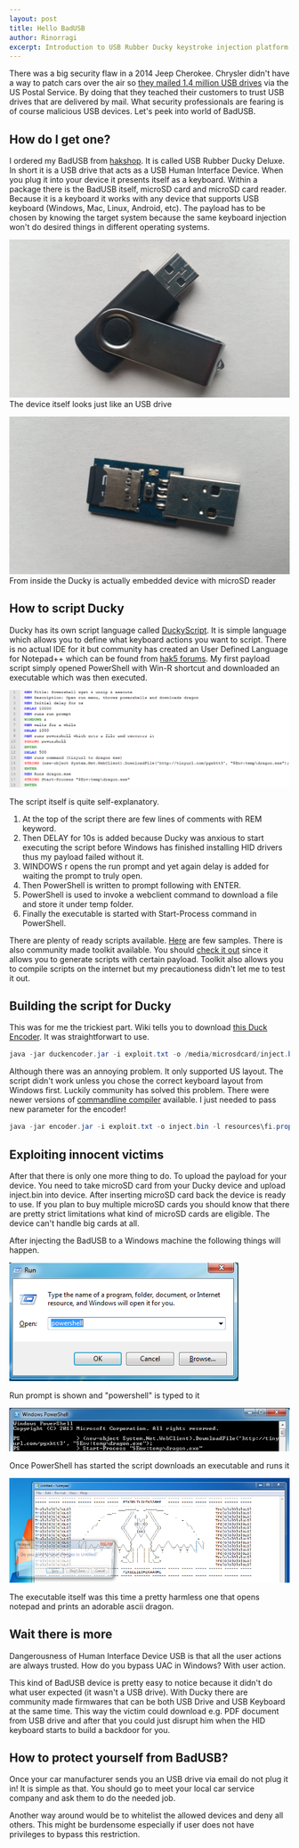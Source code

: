 ```yaml
---
layout: post
title: Hello BadUSB
author: Rinorragi
excerpt: Introduction to USB Rubber Ducky keystroke injection platform
---
```


There was a big security flaw in a 2014 Jeep Cherokee. Chrysler didn't have a way to patch cars over the air so [they mailed 1.4 million USB drives](http://www.wired.com/2015/09/chrysler-gets-flak-patching-hack-via-mailed-usb/) via the US Postal Service. By doing that they teached their customers to trust USB drives that are delivered by mail. What security professionals are fearing is of course malicious USB devices. Let's peek into world of BadUSB.

## How do I get one?
I ordered my BadUSB from [hakshop](http://hakshop.myshopify.com/). It is called USB Rubber Ducky Deluxe. In short it is a USB drive that acts as a USB Human Interface Device. When you plug it into your device it presents itself as a keyboard. Within a package there is the BadUSB itself, microSD card and microSD card reader. Because it is a keyboard it works with any device that supports USB keyboard (Windows, Mac, Linux, Android, etc). The payload has to be chosen by knowing the target system because the same keyboard injection won't do desired things in different operating systems. 

![Tools](/img/hello-badusb/ducky_usb.jpg)
The device itself looks just like an USB drive

![Tools](/img/hello-badusb/ducky_embedded_microsd.jpg)
From inside the Ducky is actually embedded device with microSD reader

## How to script Ducky
Ducky has its own script language called [DuckyScript](https://github.com/hak5darren/USB-Rubber-Ducky/wiki/Duckyscript). It is simple language which allows you to define what keyboard actions you want to script. There is no actual IDE for it but community has created an User Defined Language for Notepad++ which can be found from [hak5 forums](https://forums.hak5.org/index.php?/topic/21045-encoder-duckyscript-notepad-userdefinedlanguage/). My first payload script simply opened PowerShell with Win-R shortcut and downloaded an executable which was then executed. 

![Tools](/img/hello-badusb/duckyscript.png)

The script itself is quite self-explanatory. 
1. At the top of the script there are few lines of comments with REM keyword. 
2. Then DELAY for 10s is added because Ducky was anxious to start executing the script before Windows has finished installing HID drivers thus my payload failed without it. 
3. WINDOWS r opens the run prompt and yet again delay is added for waiting the prompt to truly open. 
4. Then PowerShell is written to prompt following with ENTER. 
5. PowerShell is used to invoke a webclient command to download a file and store it under temp folder. 
6. Finally the executable is started with Start-Process command in PowerShell. 

There are plenty of ready scripts available. [Here](https://github.com/hak5darren/USB-Rubber-Ducky/wiki/Payloads) are few samples. There is also community made toolkit available. You should [check it out](http://www.ducktoolkit.com) since it allows you to generate scripts with certain payload. Toolkit also allows you to compile scripts on the internet but my precautioness didn't let me to test it out. 

## Building the script for Ducky
This was for me the trickiest part. Wiki tells you to download [this Duck Encoder](https://github.com/hak5darren/USB-Rubber-Ducky/wiki/Downloads). It was straightforwart to use.

```powershell
java -jar duckencoder.jar -i exploit.txt -o /media/microsdcard/inject.bin
```

Although there was an annoying problem. It only supported US layout. The script didn't work unless you chose the correct keyboard layout from Windows first. Luckily community has solved this problem. There were newer versions of [commandline compiler](https://github.com/midnitesnake/USB-Rubber-Ducky) available. I just needed to pass new parameter for the encoder!

```powershell
java -jar encoder.jar -i exploit.txt -o inject.bin -l resources\fi.properties
```

## Exploiting innocent victims
After that there is only one more thing to do. To upload the payload for your device. You need to take microSD card from your Ducky device and upload inject.bin into device. After inserting microSD card back the device is ready to use. If you plan to buy multiple microSD cards you should know that there are pretty strict limitations what kind of microSD cards are eligible. The device can't handle big cards at all. 

After injecting the BadUSB to a Windows machine the following things will happen.

![Tools](/img/hello-badusb/ducky_cmd.png)

Run prompt is shown and "powershell" is typed to it

![Tools](/img/hello-badusb/ducky_powershell.png)

Once PowerShell has started the script downloads an executable and runs it

![Tools](/img/hello-badusb/ducky_exe.png)

The executable itself was this time a pretty harmless one that opens notepad and prints an adorable ascii dragon.

## Wait there is more
Dangerousness of Human Interface Device USB is that all the user actions are always trusted. How do you bypass UAC in Windows? With user action.

This kind of BadUSB device is pretty easy to notice because it didn't do what user expected (it wasn't a USB drive). With Ducky there are community made firmwares that can be both USB Drive and USB Keyboard at the same time. This way the victim could download e.g. PDF document from USB drive and after that you could just disrupt him when the HID keyboard starts to build a backdoor for you. 

## How to protect yourself from BadUSB?
Once your car manufacturer sends you an USB drive via email do not plug it in! It is simple as that. You should go to meet your local car service company and ask them to do the needed job. 

Another way around would be to whitelist the allowed devices and deny all others. This might be burdensome especially if user does not have privileges to bypass this restriction. 